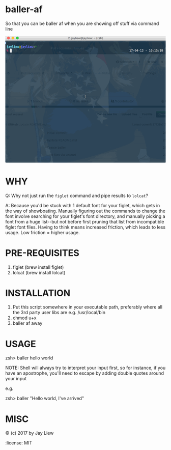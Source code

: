 # baller-af

So that you can be baller af when you are showing off stuff via command line

![Demo](baller.gif)

# WHY
Q: Why not just run the `figlet` command and pipe results to `lolcat`?

A: Because you'd be stuck with 1 default font for your figlet, which gets in the way of showboating. Manually figuring out the commands to change the font involve searching for your figlet's font directory, and manually picking a font from a huge list--but not before first pruning that list from incompatible figlet font files. Having to think means increased friction, which leads to less usage. Low friction = higher usage.

# PRE-REQUISITES
1. figlet (brew install figlet)
2. lolcat (brew install lolcat)

# INSTALLATION
1. Put this script somewhere in your executable path, preferably where all the 
3rd party user libs are e.g. /usr/local/bin 
2. chmod u+x
3. baller af away

# USAGE
zsh> baller hello world

NOTE: 
Shell will always try to interpret your input first, so for instance, if you have 
an apostrophe, you'll need to escape by adding double quotes around your input

e.g. 

zsh> baller "Hello world, I've arrived"

# MISC

:copyright: (c) 2017 by Jay Liew

:license: MIT
